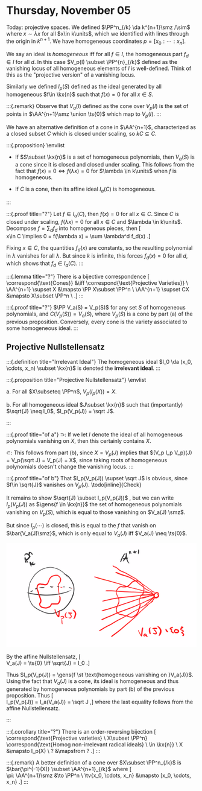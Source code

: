 # Thursday, November 05

Today: projective spaces.
We defined $\PP^n_{/k} \da k^{n+1}\smz /\sim$ where $x\sim \lambda x$ for all $x\in k\units$, which we identified with lines through the origin in $k^{n+1}$.
We have homogeneous coordinates $p = [x_0: \cdots : x_n]$.

We say an ideal is *homogeneous* iff for all $f\in I$, the homogeneous part $f_d\in I$ for all $d$.
In this case $V_p(I) \subset \PP^{n}_{/k}$ defined as the vanishing locus of all homogeneous elements of $I$ is well-defined.
Think of this as the "projective version" of a vanishing locus.

Similarly we defined $I_p(S)$ defined as the ideal generated by all homogeneous $f\in \kx{n}$ such that $f(x) = 0$ for all $x\in S$.

:::{.remark}
Observe that $V_a(I)$ defined as the cone over $V_p(I)$ is the set of points in $\AA^{n+1}\smz \union \ts{0}$ which map to $V_p(I)$.
:::

We have an alternative definition of a cone in $\AA^{n+1}$, characterized as a closed subset $C$ which is closed under scaling, so $kC\subseteq C$.

:::{.proposition}
\envlist

- If $S\subset \kx{n}$ is a set of homogeneous polynomials, then $V_a(S)$ is a cone since it is closed and closed under scaling.
  This follows from the fact that $f(x) = 0 \iff f(\lambda x) = 0$ for $\lambda \in k\units$ when $f$ is homogeneous.

- If $C$ is a cone, then its affine ideal $I_a(C)$ is homogeneous.

:::

:::{.proof title="?"}
Let $f\in I_a(C)$, then $f(x) = 0$ for all $x\in C$.
Since $C$ is closed under scaling, $f(\lambda x) = 0$ for all $x\in C$ and $\lambda \in k\units$.
Decompose $f = \sum_d f_d$ into homogeneous pieces, then 
\[  
x\in C \implies 0 = f(\lambda x) = \sum \lambda^d f_d(x) 
.\]

Fixing $x\in C$, the quantities $f_d(x)$ are constants, so the resulting polynomial in $\lambda$ vanishes for all $\lambda$.
But since $k$ is infinite, this forces $f_d(x) = 0$ for all $d$, which shows that $f_d \in I_a(C)$.
:::

:::{.lemma title="?"}
There is a bijective correspondence
\[  
\correspond{\text{Cones}} &\iff \correspond{\text{Projective Varieties}} \\
\AA^{n+1} \supset X &\mapsto \PP X\subset \PP^n \\
\AA^{n+1} \supset CX &\mapsto X\subset \PP^n \\
.\]
:::

:::{.proof title="?"}
$\PP V_a(S) = V_p(S)$ for any set $S$ of homogeneous polynomials, and $C(V_p(S)) = V_a(S)$, where $V_p(S)$ is a cone by part (a) of the previous proposition.
Conversely, every cone is the variety associated to some homogeneous ideal.
:::

## Projective Nullstellensatz

:::{.definition title="Irrelevant Ideal"}
The homogeneous ideal $I_0 \da (x_0, \cdots, x_n) \subset \kx{n}$ is denoted the **irrelevant ideal**.
:::

:::{.proposition title="Projective Nullstellensatz"}
\envlist

a. For all $X\subseteq \PP^n$, 
$V_p(I_p(X)) = X$.

b. For all homogeneous ideal $J\subset \kx{n}$ such that (importantly) $\sqrt{J} \neq I_0$, $I_p(V_p(J)) = \sqrt J$.

:::

:::{.proof title="of a"}
$\supset$: 
If we let $I$ denote the ideal of all homogeneous polynomials vanishing on $X$, then this certainly contains $X$.

$\subset$: 
This follows from part (b), since $X = V_p(J)$ implies that $(V_p I_p V_p)(J) = V_p(\sqrt J) = V_p(J) = X$, since taking roots of homogeneous polynomials doesn't change the vanishing locus.
:::

:::{.proof title="of b"}
That $I_p(V_p(J)) \supset \sqrt J$ is obvious, since $f\in \sqrt{J}$ vanishes on $V_p(J)$.
\todo[inline]{Check}

It remains to show 
$\sqrt{J} \subset I_p(V_p(J))$
, but we can write 
$I_p(V_p(J))$ as $\gens{f \in \kx{n}}$ the set of homogeneous polynomials vanishing on $V_p(S)$, which is equal to those vanishing on $V_a(J) \smz$.

But since $I_p(\cdots)$ is closed, this is equal to the $f$ that vanish on $\bar{V_a(J)\smz}$, which is only equal to $V_a(J)$ iff $V_a(J) \neq \ts{0}$.

![Image](figures/image_2020-11-05-10-10-38.png)

By the affine Nullstellensatz, 
\[  
V_a(J) = \ts{0} \iff \sqrt{J} = I_0
.\]

Thus $I_p(V_p(J)) = \gens{f \st \text{homogeneous vanishing on }V_a(J)}$.
Using the fact that $V_a(J)$ is a cone, its ideal is homogeneous and thus generated by homogeneous polynomials by part (b) of the previous proposition.
Thus 
\[  
I_p(V_p(J)) = I_a(V_a(J)) = \sqrt J
,\]
where the last equality follows from the affine Nullstellensatz.

:::

:::{.corollary title="?"}
There is an order-reversing bijection
\[  
\correspond{\text{Projective varieties} \\ X\subset \PP^n}
\correspond{\text{Homog non-irrelevant radical ideals} \\ \in \kx{n}} \\
X &\mapsto I_p(X) \\
? &\mapsfrom ?
.\]
:::

:::{.remark}
A better definition of a cone over $X\subset \PP^n_{/k}$ is $\bar{\pi^{-1}(X)} \subset \AA^{n+1}_{/k}$ where
\[  
\pi: \AA^{n+1}\smz &\to \PP^n \\
\tv{x_0, \cdots, x_n} &\mapsto [x_0, \cdots, x_n}
.\]
:::
